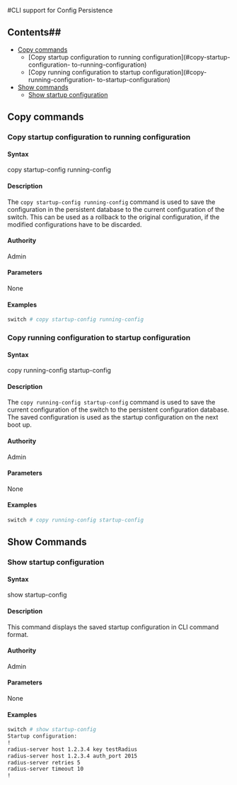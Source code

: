 #CLI support for Config Persistence
## Contents##
- [Copy commands](#copy-commands)
    - [Copy startup configuration to running configuration](#copy-startup-configuration-
to-running-configuration)
    - [Copy running configuration to startup configuration](#copy-running-configuration-
to-startup-configuration)
- [Show commands](#show-commands)
    - [Show startup configuration](#show-startup-configuration)

## Copy commands ##
### Copy startup configuration to running configuration
#### Syntax ####
copy startup-config running-config

#### Description ####
The `copy startup-config running-config` command is used to save the configuration in the persistent database to the current configuration of the switch. This can be used as a rollback to the original configuration, if the modified configurations have to be discarded.

#### Authority ####
Admin
#### Parameters ####
None

#### Examples ####
```bash
switch # copy startup-config running-config
```

### Copy running configuration to startup configuration
#### Syntax ####
copy running-config startup-config

#### Description ####
The `copy running-config startup-config` command is used to save the current configuration of the switch to the persistent configuration database. The saved configuration is used as the startup configuration on the next boot up.
#### Authority ####
Admin
#### Parameters ####
None

#### Examples ####
```bash
switch # copy running-config startup-config
```

## Show Commands ##
### Show startup configuration
#### Syntax ####
show startup-config

#### Description ####
This command displays the saved startup configuration in CLI command format.

#### Authority ####
Admin
#### Parameters ####
None

#### Examples ####
```bash
switch # show startup-config
Startup configuration:
!
radius-server host 1.2.3.4 key testRadius
radius-server host 1.2.3.4 auth_port 2015
radius-server retries 5
radius-server timeout 10
!
```
